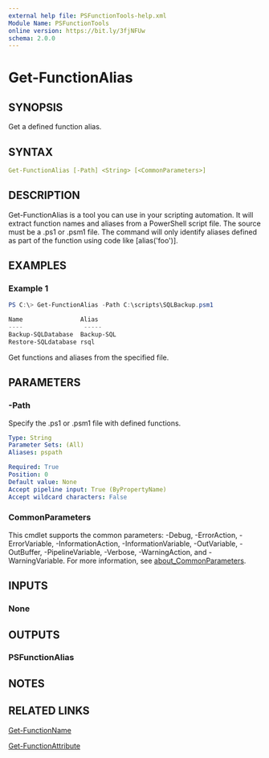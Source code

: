 ```yaml
---
external help file: PSFunctionTools-help.xml
Module Name: PSFunctionTools
online version: https://bit.ly/3fjNFUw
schema: 2.0.0
---
```


# Get-FunctionAlias

## SYNOPSIS

Get a defined function alias.

## SYNTAX

```yaml
Get-FunctionAlias [-Path] <String> [<CommonParameters>]
```

## DESCRIPTION

Get-FunctionAlias is a tool you can use in your scripting automation. It will extract function names and aliases from a PowerShell script file. The source must be a .ps1 or .psm1 file. The command will only identify aliases defined as part of the function using code like [alias('foo')].

## EXAMPLES

### Example 1

```powershell
PS C:\> Get-FunctionAlias -Path C:\scripts\SQLBackup.psm1

Name                Alias
----                 -----
Backup-SQLDatabase  Backup-SQL
Restore-SQLdatabase rsql
```

Get functions and aliases from the specified file.

## PARAMETERS

### -Path

Specify the .ps1 or .psm1 file with defined functions.

```yaml
Type: String
Parameter Sets: (All)
Aliases: pspath

Required: True
Position: 0
Default value: None
Accept pipeline input: True (ByPropertyName)
Accept wildcard characters: False
```

### CommonParameters

This cmdlet supports the common parameters: -Debug, -ErrorAction, -ErrorVariable, -InformationAction, -InformationVariable, -OutVariable, -OutBuffer, -PipelineVariable, -Verbose, -WarningAction, and -WarningVariable. For more information, see [about_CommonParameters](http://go.microsoft.com/fwlink/?LinkID=113216).

## INPUTS

### None

## OUTPUTS

### PSFunctionAlias

## NOTES

## RELATED LINKS

[Get-FunctionName](Get-FunctionName.md)

[Get-FunctionAttribute](Get-FunctionAttribute.md)
